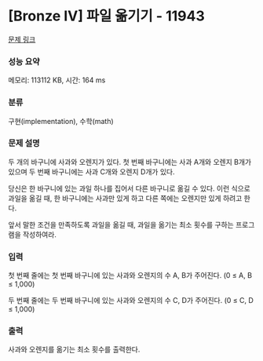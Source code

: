 # [Bronze IV] 파일 옮기기 - 11943 

[문제 링크](https://www.acmicpc.net/problem/11943) 

### 성능 요약

메모리: 113112 KB, 시간: 164 ms

### 분류

구현(implementation), 수학(math)

### 문제 설명

<p>두 개의 바구니에 사과와 오렌지가 있다. 첫 번째 바구니에는 사과 A개와 오렌지 B개가 있으며 두 번째 바구니에는 사과 C개와 오렌지 D개가 있다.</p>

<p>당신은 한 바구니에 있는 과일 하나를 집어서 다른 바구니로 옮길 수 있다. 이런 식으로 과일을 옮길 때, 한 바구니에는 사과만 있게 하고 다른 쪽에는 오렌지만 있게 하려고 한다.</p>

<p>앞서 말한 조건을 만족하도록 과일을 옮길 때, 과일을 옮기는 최소 횟수를 구하는 프로그램을 작성하여라.</p>

### 입력 

 <p>첫 번째 줄에는 첫 번째 바구니에 있는 사과와 오렌지의 수 A, B가 주어진다. (0 ≤ A, B ≤ 1,000)</p>

<p>두 번째 줄에는 두 번째 바구니에 있는 사과와 오렌지의 수 C, D가 주어진다. (0 ≤ C, D ≤ 1,000)</p>

### 출력 

 <p>사과와 오렌지를 옮기는 최소 횟수를 출력한다.</p>


